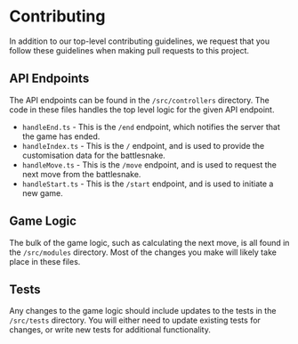 # Contributing

In addition to our top-level contributing guidelines, we request that you follow these guidelines when making pull requests to this project.

## API Endpoints

The API endpoints can be found in the `/src/controllers` directory. The code in these files handles the top level logic for the given API endpoint.

- `handleEnd.ts` - This is the `/end` endpoint, which notifies the server that the game has ended.
- `handleIndex.ts` - This is the `/` endpoint, and is used to provide the customisation data for the battlesnake.
- `handleMove.ts` - This is the `/move` endpoint, and is used to request the next move from the battlesnake.
- `handleStart.ts` - This is the `/start` endpoint, and is used to initiate a new game.

## Game Logic

The bulk of the game logic, such as calculating the next move, is all found in the `/src/modules` directory. Most of the changes you make will likely take place in these files.

## Tests

Any changes to the game logic should include updates to the tests in the `/src/tests` directory. You will either need to update existing tests for changes, or write new tests for additional functionality.
